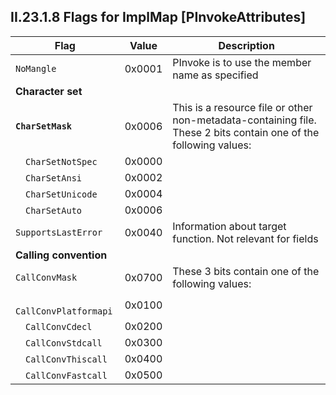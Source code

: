 ## II.23.1.8 Flags for ImplMap [PInvokeAttributes]

 Flag | Value | Description
 ---- | ---- | ----
 `NoMangle` | 0x0001 | PInvoke is to use the member name as specified
 **Character set** | &nbsp; | &nbsp;
 **`CharSetMask`** | 0x0006 | This is a resource file or other non-metadata-containing file. These 2 bits contain one of the following values:
 &emsp;`CharSetNotSpec` | 0x0000 | &nbsp;
 &emsp;`CharSetAnsi` | 0x0002 | &nbsp;
 &emsp;`CharSetUnicode` | 0x0004 | &nbsp;
 &emsp;`CharSetAuto` | 0x0006 | &nbsp;
 `SupportsLastError` | 0x0040 | Information about target function. Not relevant for fields
 **Calling convention** | &nbsp; | &nbsp;
 `CallConvMask` | 0x0700 | These 3 bits contain one of the following values:
 &emsp;`CallConvPlatformapi` | 0x0100 | &nbsp;
 &emsp;`CallConvCdecl` | 0x0200 | &nbsp;
 &emsp;`CallConvStdcall` | 0x0300 | &nbsp;
 &emsp;`CallConvThiscall` | 0x0400 | &nbsp;
 &emsp;`CallConvFastcall` | 0x0500 | &nbsp;
